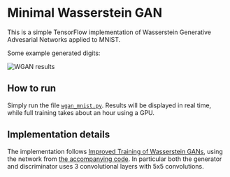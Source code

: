 Minimal Wasserstein GAN
=======================

This is a simple TensorFlow implementation of Wasserstein Generative Advesarial Networks applied to MNIST.

Some example generated digits:

![WGAN results](https://user-images.githubusercontent.com/2202312/32365318-b0ccc44a-c079-11e7-8fb1-6b1566c0bdc4.png)


How to run
----------

Simply run the file [`wgan_mnist.py`](wgan_mnist.py). Results will be displayed in real time, while full training takes about an hour using a GPU.

Implementation details
----------------------

The implementation follows [Improved Training of Wasserstein GANs](https://arxiv.org/abs/1704.00028), using the network from [the accompanying code](https://github.com/igul222/improved_wgan_training). In particular both the generator and discriminator uses 3 convolutional layers with 5x5 convolutions.
